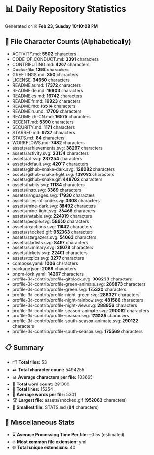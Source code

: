 # 📊 Daily Repository Statistics
Generated on ⏰ **Feb 23, Sunday 10:10:08 PM**

## 📂 File Character Counts (Alphabetically)
- ACTIVITY.md: **5502** characters
- CODE_OF_CONDUCT.md: **3391** characters
- CONTRIBUTING.md: **4207** characters
- Dockerfile: **1258** characters
- GREETINGS.md: **350** characters
- LICENSE: **34650** characters
- README.ar.md: **17372** characters
- README.de.md: **16803** characters
- README.es.md: **16742** characters
- README.fr.md: **16923** characters
- README.md: **16514** characters
- README.ru.md: **17709** characters
- README.zh-CN.md: **16575** characters
- RECENT.md: **5390** characters
- SECURITY.md: **1171** characters
- STARRED.md: **9737** characters
- STATS.md: **84** characters
- WORKFLOWS.md: **7482** characters
- assets/achievements.svg: **38297** characters
- assets/activity.svg: **23134** characters
- assets/all.svg: **237254** characters
- assets/default.svg: **42017** characters
- assets/github-snake-dark.svg: **128082** characters
- assets/github-snake-light.svg: **128082** characters
- assets/github-snake.gif: **448702** characters
- assets/habits.svg: **11134** characters
- assets/intro.svg: **3369** characters
- assets/languages.svg: **17930** characters
- assets/lines-of-code.svg: **3308** characters
- assets/mine-dark.svg: **38492** characters
- assets/mine-light.svg: **38465** characters
- assets/notable.svg: **224919** characters
- assets/people.svg: **58950** characters
- assets/reactions.svg: **11042** characters
- assets/shocked.gif: **952063** characters
- assets/stargazers.svg: **54063** characters
- assets/starlists.svg: **8497** characters
- assets/summary.svg: **28078** characters
- assets/tickets.svg: **22401** characters
- assets/topics.svg: **3277** characters
- compose.yaml: **1006** characters
- package.json: **2069** characters
- pnpm-lock.yaml: **14267** characters
- profile-3d-contrib/profile-gitblock.svg: **308233** characters
- profile-3d-contrib/profile-green-animate.svg: **289873** characters
- profile-3d-contrib/profile-green.svg: **175320** characters
- profile-3d-contrib/profile-night-green.svg: **288327** characters
- profile-3d-contrib/profile-night-rainbow.svg: **481586** characters
- profile-3d-contrib/profile-night-view.svg: **288856** characters
- profile-3d-contrib/profile-season-animate.svg: **290082** characters
- profile-3d-contrib/profile-season.svg: **175529** characters
- profile-3d-contrib/profile-south-season-animate.svg: **290122** characters
- profile-3d-contrib/profile-south-season.svg: **175569** characters

## 📋 Summary
- 🗂️ **Total files:** 53
- ✒️ **Total character count:** 5494255
- 📊 **Average characters per file:** 103665
- 📝 **Total word count:** 281000
- 🧾 **Total lines:** 15254
- 📐 **Average words per file:** 5301
- 🏆 **Largest file:** assets/shocked.gif (**952063** characters)
- 🥉 **Smallest file:** STATS.md (**84** characters)

## 🌟 Miscellaneous Stats
- ⌛ **Average Processing Time Per file:** ~0.5s (estimated)
- 🔥 **Most common file extension:** yml
- 🌐 **Total unique extensions:** 40
